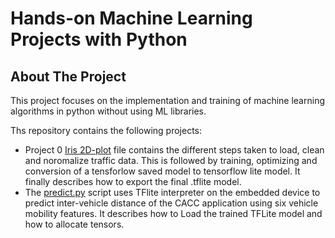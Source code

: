 # Hands-on Machine Learning Projects with Python

<!-- ABOUT THE PROJECT -->
## About The Project

This project focuses on the implementation and training of machine learning algorithms in python without using ML libraries.   

Ths repository contains the following projects:
* Project 0 [Iris 2D-plot](https://github.com/simeonbabatunde/embedded-deep-learning-for-autonomous-vehicles/blob/main/cacc_application.ipynb) file contains the different steps taken to load, clean and noromalize traffic data. This is followed by training, optimizing and conversion of a tensforlow saved model to tensorflow lite model. It finally describes how to export the final .tflite model. 
* The [predict.py](https://github.com/simeonbabatunde/embedded-deep-learning-for-autonomous-vehicles/blob/main/predict.py) script uses TFlite interpreter on the embedded device to predict inter-vehicle distance of the CACC application using six vehicle mobility features. It describes how to Load the trained TFLite model and how to allocate tensors.
